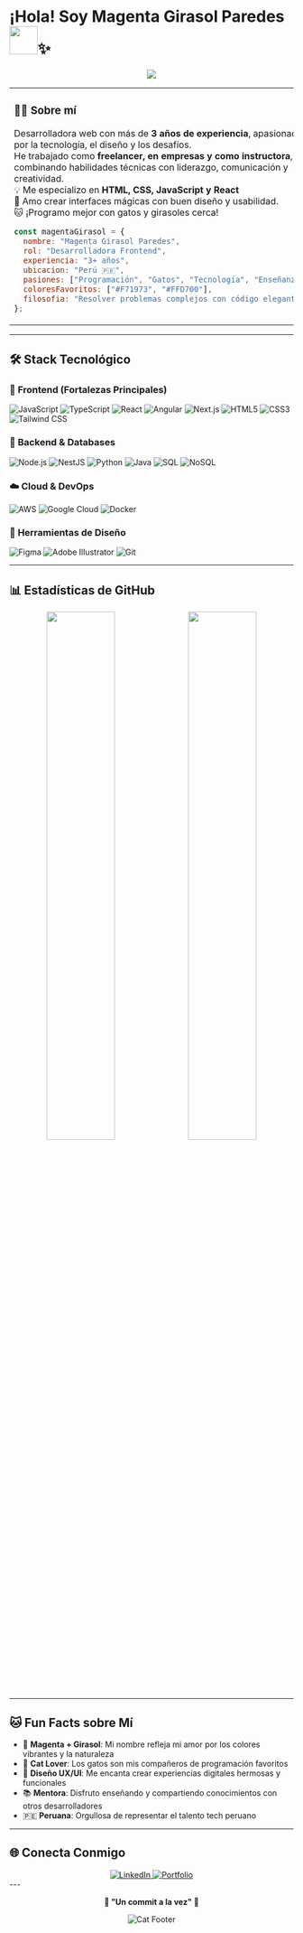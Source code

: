 # ¡Hola! Soy Magenta Girasol Paredes <img src="https://media.giphy.com/media/mGcNjsfWAjY5AEZNw6/giphy.gif" width="50">✨

<div align="center">
  <img src="https://readme-typing-svg.herokuapp.com?font=Fira+Code&size=20&pause=1000&color=F71973&center=true&vCenter=true&width=700&lines=Frontend+Developer+;Amante+del+código+y+los+gatos+;Siempre+lista+para+el+siguiente+desafío+" />
</div>

<table>
<tr>
<td width="60%">

### 👩‍💻 Sobre mí

Desarrolladora web con más de **3 años de experiencia**, apasionada por la tecnología, el diseño y los desafíos.  
He trabajado como **freelancer, en empresas y como instructora**, combinando habilidades técnicas con liderazgo, comunicación y creatividad.  
💡 Me especializo en **HTML, CSS, JavaScript y React**  
🎨 Amo crear interfaces mágicas con buen diseño y usabilidad.  
🐱 ¡Programo mejor con gatos y girasoles cerca!

```javascript
const magentaGirasol = {
  nombre: "Magenta Girasol Paredes",
  rol: "Desarrolladora Frontend",
  experiencia: "3+ años",
  ubicacion: "Perú 🇵🇪",
  pasiones: ["Programación", "Gatos", "Tecnología", "Enseñanza"],
  coloresFavoritos: ["#F71973", "#FFD700"],
  filosofia: "Resolver problemas complejos con código elegante"
};
```

</td>
<td width="40%" align="center">

![Cat Coding](https://media.giphy.com/media/JIX9t2j0ZTN9S/giphy.gif)

**"Programando con la elegancia de un gato y la energía de un girasol"** 🌻

</td>
</tr>
</table>

---

## 🛠️ Stack Tecnológico

### 🎨 **Frontend (Fortalezas Principales)**
![JavaScript](https://img.shields.io/badge/-JavaScript-F7DF1E?style=flat-square&logo=javascript&logoColor=black)
![TypeScript](https://img.shields.io/badge/-TypeScript-3178C6?style=flat-square&logo=typescript&logoColor=white)
![React](https://img.shields.io/badge/-React-61DAFB?style=flat-square&logo=react&logoColor=black)
![Angular](https://img.shields.io/badge/-Angular-DD0031?style=flat-square&logo=angular&logoColor=white)
![Next.js](https://img.shields.io/badge/-Next.js-000000?style=flat-square&logo=next.js&logoColor=white)
![HTML5](https://img.shields.io/badge/-HTML5-E34F26?style=flat-square&logo=html5&logoColor=white)
![CSS3](https://img.shields.io/badge/-CSS3-1572B6?style=flat-square&logo=css3&logoColor=white)
![Tailwind CSS](https://img.shields.io/badge/-Tailwind_CSS-38B2AC?style=flat-square&logo=tailwind-css&logoColor=white)

### 🔧 **Backend & Databases**
![Node.js](https://img.shields.io/badge/-Node.js-339933?style=flat-square&logo=node.js&logoColor=white)
![NestJS](https://img.shields.io/badge/-NestJS-E0234E?style=flat-square&logo=nestjs&logoColor=white)
![Python](https://img.shields.io/badge/-Python-3776AB?style=flat-square&logo=python&logoColor=white)
![Java](https://img.shields.io/badge/-Java-007396?style=flat-square&logo=java&logoColor=white)
![SQL](https://img.shields.io/badge/-SQL-4479A1?style=flat-square&logo=mysql&logoColor=white)
![NoSQL](https://img.shields.io/badge/-NoSQL-4DB33D?style=flat-square&logo=mongodb&logoColor=white)

### ☁️ **Cloud & DevOps**
![AWS](https://img.shields.io/badge/-AWS-232F3E?style=flat-square&logo=amazon-aws&logoColor=white)
![Google Cloud](https://img.shields.io/badge/-Google_Cloud-4285F4?style=flat-square&logo=google-cloud&logoColor=white)
![Docker](https://img.shields.io/badge/-Docker-2496ED?style=flat-square&logo=docker&logoColor=white)

### 🎨 **Herramientas de Diseño**
![Figma](https://img.shields.io/badge/-Figma-F24E1E?style=flat-square&logo=figma&logoColor=white)
![Adobe Illustrator](https://img.shields.io/badge/-Adobe_Illustrator-FF9A00?style=flat-square&logo=adobe-illustrator&logoColor=white)
![Git](https://img.shields.io/badge/-Git-F05032?style=flat-square&logo=git&logoColor=white)

---

## 📊 Estadísticas de GitHub

<div align="center">
  <img src="https://github-readme-stats.vercel.app/api?username=Meowwuw&show_icons=true&theme=radical&hide_border=true&bg_color=30,F71973,3E2956&title_color=fff&text_color=fff&icon_color=fff" width="49%"/>
  <img src="https://github-readme-streak-stats.herokuapp.com/?user=Meowwuw&theme=radical&hide_border=true&background=30,F71973,3E2956&stroke=fff&ring=fff&fire=fff&currStreakLabel=fff" width="49%"/>
</div>


---

## 🐱 Fun Facts sobre Mí

- 🌻 **Magenta + Girasol**: Mi nombre refleja mi amor por los colores vibrantes y la naturaleza
- 🐾 **Cat Lover**: Los gatos son mis compañeros de programación favoritos
- 🎨 **Diseño UX/UI**: Me encanta crear experiencias digitales hermosas y funcionales
- 📚 **Mentora**: Disfruto enseñando y compartiendo conocimientos con otros desarrolladores
- 🇵🇪 **Peruana**: Orgullosa de representar el talento tech peruano

---

## 🌐 Conecta Conmigo

<div align="center">
<a href="https://www.linkedin.com/in/magentaparedes/">
  <img src="https://img.shields.io/badge/-LinkedIn-0077B5?style=for-the-badge&logo=linkedin&logoColor=white" alt="LinkedIn"/>
</a>
<a href="https://portafoliomagenta.netlify.app/">
  <img src="https://img.shields.io/badge/-Portfolio-FF00FF?style=for-the-badge&logo=google-chrome&logoColor=white" alt="Portfolio"/>
</a>
</div>
---

<div align="center">
  
**💜 "Un commit a la vez" 💜**

![Cat Footer](https://media.giphy.com/media/vFKqnCdLPNOKc/giphy.gif)

</div>
